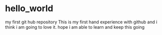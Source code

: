 # hello_world
my first git hub repository
This is my first hand experience with github and i think i am going to love it.
hope i am able to learn and keep this going
